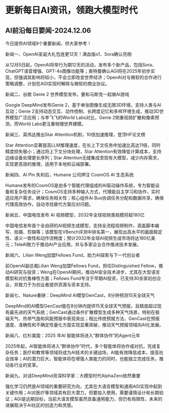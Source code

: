# 更新每日AI资讯，领跑大模型时代


## AI前沿每日要闻-2024.12.06

今日提供AI领域9个重要新闻，供大家参考！

新闻一、OpenAI圣诞大礼包连更12天！满血版o1、Sora确认亮相

从12月5日起，OpenAI将举行为期12天的活动，发布多个新产品，包括Sora、ChatGPT语音增强、GPT-4o图像功能等；奥特曼确认AGI将在2025年初步实现，但强调其影响将较小，不会立即改变世界经济；OpenAI对与微软的合作进行策略调整，计划在AGI实现时解除与微软的商业协议。

新闻二、谷歌 Genie 2 世界模型发布，要和马斯克一起做AI游戏

Google DeepMind发布Genie 2，基于单张图像生成无限3D环境，支持人类与AI互动；Genie 2支持动态交互、动作控制、长跨度记忆和多样环境生成，推动3D世界模型广泛应用；与李飞飞的World Labs对比，Genie 2侧重视频扩散和像素预测，而World Labs更注重物理世界建模。

新闻三、英伟达推出Star Attention机制，10倍加速推理，登顶HF论文榜

Star Attention显著提高LLM推理速度，在长上下文任务中加速比高达11倍，同时精度损失极小；通过将上下文分块处理，Star Attention有效降低计算成本，支持边缘设备处理更长序列；Star Attention无缝集成至现有大模型，减少内存需求，实现更高效的推理，适用于本地和云端部署。

新闻四、AI Pin 失利后，Humane 公司押注 CosmOS AI 生态系统

Humane发布的CosmOS是由多个智能代理组成的AI驱动操作系统，专为智能设备和复杂任务设计；CosmOS支持多种输入方式，代理能自主学习和协作，实时适应用户需求，确保任务相关性；核心组件Ai Bus协调任务分配和数据共享，确保代理高效协作，自动寻找替代方案应对问题。

新闻五、中国电信发布 AI 视频模型，2032年全球视频类规模将超180亿

中国电信发布首个全自研的AI视频生成模型，支持全流程视频制作，涵盖脚本编写、拍摄、剪辑等；该模型在VBench评测中排名第一，展现出高水平的画面稳定性、语义一致性和动作流畅度；预计2032年全球AI视频生成市场将达180亿美元；TeleAI致力于推动AI产业应用，并与多家企业合作推进技术发展。

新闻六、Lilian Weng加盟Fellows Fund，助力AI探索与下一代创业者

前OpenAI副总裁Lilian Weng加盟Fellows Fund，担任Distinguished Fellow，推动AI研究与投资；Weng在OpenAI期间，推动AI安全技术进步，尤其在大型语言模型和对抗鲁棒性方面；Fellows Fund专注于早期AI投资，已支持30余家初创企业，并致力于为创业者提供资源与资本支持。

新闻七、Nature重磅：DeepMind AI模型GenCast，8分钟预测15天全球天气

DeepMind的AI模型GenCast能在8分钟内提供15天全球天气预报，且精度超过现有最先进的天气系统；GenCast通过条件扩散模型生成多种天气场景，特别在极端天气、热带气旋和风能预报中表现突出；相比传统预报方法，GenCast在预报速度、准确性和不确定性量化方面实现显著突破，推动天气预报领域向AI化发展。

新闻八、红杉美国：2025 年AI 智能体将进入“群体协作”的Agent元年

2025年起，AI智能体将进入“群体协作”时代，多个智能体将协作或对抗，完成复杂任务；医疗和教育等领域将成为AI技术的关键战场，AI能有效降低成本，提高社会效率；AI的潜力巨大，智能体将在增强人类能力的同时，也能独立完成任务，推动各行业的变革。

新闻九、对话DeepMind资深科学家：大模型时代AlphaZero依然重要

强化学习仍然是AI领域的重要研究方向，尤其在大语言模型和通用AGI实现中起到关键作用；AI对医疗等领域具有巨大潜力，但要投入使用，需要谨慎设计和长期验证；AGI是远期目标，当前大语言模型虽然具备通用能力，但仍有局限性，未来的进展取决于AI社区的创造力和灵感。
